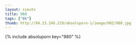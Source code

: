 ```yaml
--- 
layout: sieutv
title: 980
tags: ["0k"]
thumb: http://94.23.248.219/absoluporn-1/image/002/980.jpg
---
```

{% include absoluporn key="980" %} 
